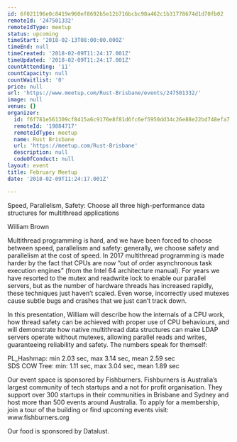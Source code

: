```yaml
---
id: 6f021196e0c8419e960ef8692b5e12b716bcbc98a462c1b31778674d1d70fb02
remoteId: '247501332'
remoteIdType: meetup
status: upcoming
timeStart: '2018-02-13T08:00:00.000Z'
timeEnd: null
timeCreated: '2018-02-09T11:24:17.001Z'
timeUpdated: '2018-02-09T11:24:17.001Z'
countAttending: '11'
countCapacity: null
countWaitlist: '0'
price: null
url: 'https://www.meetup.com/Rust-Brisbane/events/247501332/'
image: null
venue: {}
organizer:
  id: f6f781e561309cf8415a6c9176e8f81d6fc6ef5950dd34c26e88e22bd748efa7
  remoteId: '19884717'
  remoteIdType: meetup
  name: Rust Brisbane
  url: 'https://meetup.com/Rust-Brisbane'
  description: null
  codeOfConduct: null
layout: event
title: February Meetup
date: '2018-02-09T11:24:17.001Z'

---
```

<p>Speed, Parallelism, Safety: Choose all three high-performance data structures for multithread applications</p> <p>William Brown</p> <p>Multithread programming is hard, and we have been forced to choose between speed, parallelism and safety: generally, we choose safety and parallelism at the cost of speed. In 2017 multithread programming is made harder by the fact that CPUs are now “out of order asynchronous task execution engines” (from the Intel 64 architecture manual). For years we have resorted to the mutex and readwrite lock to enable our parallel servers, but as the number of hardware threads has increased rapidly, these techniques just haven’t scaled. Even worse, incorrectly used mutexes cause subtle bugs and crashes that we just can’t track down.</p> <p>In this presentation, William will describe how the internals of a CPU work, how thread safety can be achieved with proper use of CPU behaviours, and will demonstrate how native multithread data structures can make LDAP servers operate without mutexes, allowing parallel reads and writes, guaranteeing reliability and safety. The numbers speak for themself:</p> <p>PL_Hashmap: min 2.03 sec, max 3.14 sec, mean 2.59 sec<br/>SDS COW Tree: min: 1.11 sec, max 3.04 sec, mean 1.89 sec</p> <p>Our event space is sponsored by Fishburners. Fishburners is Australia’s largest community of tech startups and a not for profit organisation. They support over 300 startups in their communities in Brisbane and Sydney and host more than 500 events around Australia. To apply for a membership, join a tour of the building or find upcoming events visit: www.fishburners.org</p> <p>Our food is sponsored by Datalust.</p>
